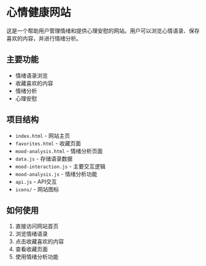 # 心情健康网站

这是一个帮助用户管理情绪和提供心理安慰的网站。用户可以浏览心情语录、保存喜欢的内容，并进行情绪分析。

## 主要功能

- 情绪语录浏览
- 收藏喜欢的内容
- 情绪分析
- 心理安慰

## 项目结构

- `index.html` - 网站主页
- `favorites.html` - 收藏页面
- `mood-analysis.html` - 情绪分析页面
- `data.js` - 存储语录数据
- `mood-interaction.js` - 主要交互逻辑
- `mood-analysis.js` - 情绪分析功能
- `api.js` - API交互
- `icons/` - 网站图标

## 如何使用

1. 直接访问网站首页
2. 浏览情绪语录
3. 点击收藏喜欢的内容
4. 查看收藏页面
5. 使用情绪分析功能 